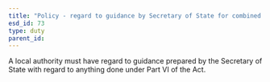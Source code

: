 ```yaml
---
title: "Policy - regard to guidance by Secretary of State for combined authority"
esd_id: 73
type: duty
parent_id:  
---
```


A local authority must have regard to guidance prepared by the Secretary of State with regard to anything done under Part VI of the Act.

